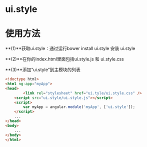 # ui.style
使用方法
======================
**(1)**获取ui.style：通过运行bower install ui.style 安装 ui.style

**(2)**在你的index.html里面包括ui.style.js 和 ui.style.css

**(3)**添加“ui.style”到主模块的列表

```html
<!doctype html>
<html ng-app="myApp">
<head>
		<link rel="stylesheet" href="ui.tyle/ui.style.css" />
    <script src="ui.style/ui.style.js"></script>
    <script>
        var myApp = angular.module('myApp', ['ui.style']);
    </script>
    ...
</head>
<body>
    ...
</body>
</html>
```
